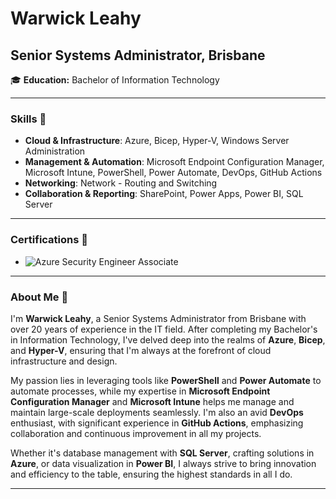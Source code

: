# Warwick Leahy

## Senior Systems Administrator, Brisbane

🎓 **Education:** Bachelor of Information Technology

---

### Skills 💼

- **Cloud & Infrastructure**: Azure, Bicep, Hyper-V, Windows Server Administration
- **Management & Automation**: Microsoft Endpoint Configuration Manager, Microsoft Intune, PowerShell, Power Automate, DevOps, GitHub Actions
- **Networking**: Network - Routing and Switching
- **Collaboration & Reporting**: SharePoint, Power Apps, Power BI, SQL Server

---

### Certifications 🏅

- ![Azure Security Engineer Associate](https://www.credly.com/badges/6f0c83af-80ea-4be1-9d13-182a9409c95b/public_url)

---

### About Me 🚀

I'm **Warwick Leahy**, a Senior Systems Administrator from Brisbane with over 20 years of experience in the IT field. After completing my Bachelor's in Information Technology, I've delved deep into the realms of **Azure**, **Bicep**, and **Hyper-V**, ensuring that I'm always at the forefront of cloud infrastructure and design. 

My passion lies in leveraging tools like **PowerShell** and **Power Automate** to automate processes, while my expertise in **Microsoft Endpoint Configuration Manager** and **Microsoft Intune** helps me manage and maintain large-scale deployments seamlessly. I'm also an avid **DevOps** enthusiast, with significant experience in **GitHub Actions**, emphasizing collaboration and continuous improvement in all my projects.

Whether it's database management with **SQL Server**, crafting solutions in **Azure**, or data visualization in **Power BI**, I always strive to bring innovation and efficiency to the table, ensuring the highest standards in all I do.

---


